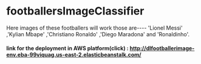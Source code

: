 # footballersImageClassifier
Here images of these footballers will work those are---- 'Lionel Messi' ,'Kylian Mbape' ,'Christiano Ronaldo' ,'Diego Maradona' and 'Ronaldinho'.

#### link for the deployment in AWS platform(click) :   http://dlfootballerimage-env.eba-99viquag.us-east-2.elasticbeanstalk.com/
